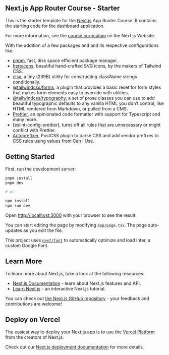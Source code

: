 ## Next.js App Router Course - Starter

This is the starter template for the [Next.js](https://nextjs.org/) App Router Course. It contains the starting code for the dashboard application.

For more information, see the [course curriculum](https://nextjs.org/learn) on the Next.js Website.

With the addition of a few packages and and its respective configurations like:

- [pnpm](https://pnpm.io/), fast, disk space efficient package manager.
- [heroicons](https://github.com/tailwindlabs/heroicons#readme), beautiful hand-crafted SVG icons, by the makers of Tailwind CSS.
- [clsx](https://github.com/lukeed/clsx#readme), a tiny (239B) utility for constructing className strings conditionally.
- [@tailwindcss/forms](https://github.com/tailwindlabs/tailwindcss-forms#readme), a plugin that provides a basic reset for form styles that makes form elements easy to override with utilities.
- [@tailwindcss/typography](https://github.com/tailwindlabs/tailwindcss-typography#readme), a set of prose classes you can use to add beautiful typographic defaults to any vanilla HTML you don’t control, like HTML rendered from Markdown, or pulled from a CMS.
- [Prettier](https://prettier.io/docs/en/), an opinionated code formatter with support for Typescript and many more.
- [eslint-config-prettier], turns off all rules that are unnecessary or might conflict with Prettier.
- [Autoprefixer](https://github.com/postcss/autoprefixer#readme), PostCSS plugin to parse CSS and add vendor prefixes to CSS rules using values from Can I Use.

## Getting Started

First, run the development server:

```bash
pnpm install
pnpm dev

# or

npm install
npm run dev
```

Open [http://localhost:3000](http://localhost:3000) with your browser to see the result.

You can start editing the page by modifying `app/page.tsx`. The page auto-updates as you edit the file.

This project uses [`next/font`](https://nextjs.org/docs/basic-features/font-optimization) to automatically optimize and load Inter, a custom Google Font.

## Learn More

To learn more about Next.js, take a look at the following resources:

- [Next.js Documentation](https://nextjs.org/docs) - learn about Next.js features and API.
- [Learn Next.js](https://nextjs.org/learn) - an interactive Next.js tutorial.

You can check out [the Next.js GitHub repository](https://github.com/vercel/next.js/) - your feedback and contributions are welcome!

## Deploy on Vercel

The easiest way to deploy your Next.js app is to use the [Vercel Platform](https://vercel.com/new?utm_medium=default-template&filter=next.js&utm_source=create-next-app&utm_campaign=create-next-app-readme) from the creators of Next.js.

Check out our [Next.js deployment documentation](https://nextjs.org/docs/deployment) for more details.
